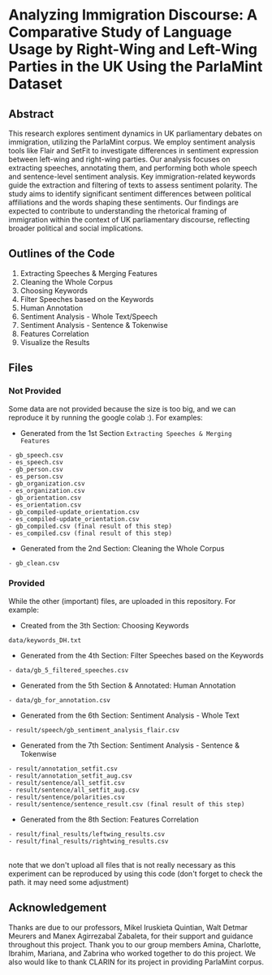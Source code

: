 # Analyzing Immigration Discourse: A Comparative Study of Language Usage by Right-Wing and Left-Wing Parties in the UK Using the ParlaMint Dataset

## Abstract
This research explores sentiment dynamics in UK parliamentary debates on immigration, utilizing the ParlaMint corpus. We employ sentiment analysis tools like Flair and SetFit to investigate differences in sentiment expression between left-wing and right-wing parties. Our analysis focuses on extracting speeches, annotating them, and performing both whole speech and sentence-level sentiment analysis. Key immigration-related keywords guide the extraction and filtering of texts to assess sentiment polarity. The study aims to identify significant sentiment differences between political affiliations and the words shaping these sentiments. Our findings are expected to contribute to understanding the rhetorical framing of immigration within the context of UK parliamentary discourse, reflecting broader political and social implications.

## Outlines of the Code
1. Extracting Speeches & Merging Features
2. Cleaning the Whole Corpus
3. Choosing Keywords
4. Filter Speeches based on the Keywords
5. Human Annotation
6. Sentiment Analysis - Whole Text/Speech
7. Sentiment Analysis - Sentence & Tokenwise
8. Features Correlation
9. Visualize the Results

## Files
### Not Provided
Some data are not provided because the size is too big, and we can reproduce it by running the google colab :). For examples:

* Generated from the 1st Section `Extracting Speeches & Merging Features`
```
- gb_speech.csv
- es_speech.csv
- gb_person.csv
- es_person.csv
- gb_organization.csv
- es_organization.csv
- gb_orientation.csv
- es_orientation.csv
- gb_compiled-update_orientation.csv
- es_compiled-update_orientation.csv
- gb_compiled.csv (final result of this step)
- es_compiled.csv (final result of this step)
```

* Generated from the 2nd Section: Cleaning the Whole Corpus
```
- gb_clean.csv
```

### Provided
While the other (important) files, are uploaded in this repository. For example:

* Created from the 3th Section: Choosing Keywords
```
data/keywords_DH.txt
```

* Generated from the 4th Section: Filter Speeches based on the Keywords
```
- data/gb_5_filtered_speeches.csv
```

* Generated from the 5th Section & Annotated: Human Annotation
```
- data/gb_for_annotation.csv
```

* Generated from the 6th Section: Sentiment Analysis - Whole Text
```
- result/speech/gb_sentiment_analysis_flair.csv
```

* Generated from the 7th Section: Sentiment Analysis - Sentence & Tokenwise
```
- result/annotation_setfit.csv
- result/annotation_setfit_aug.csv
- result/sentence/all_setfit.csv
- result/sentence/all_setfit_aug.csv
- result/sentence/polarities.csv
- result/sentence/sentence_result.csv (final result of this step)
```

* Generated from the 8th Section: Features Correlation
```
- result/final_results/leftwing_results.csv
- result/final_results/rightwing_results.csv
```

<br>
note that we don't upload all files that is not really necessary as this experiment can be reproduced by using this code (don't forget to check the path. it may need some adjustment)

## Acknowledgement
Thanks are due to our professors, Mikel Iruskieta Quintian, Walt Detmar Meurers and Manex Agirrezabal Zabaleta, for their support and guidance throughout this project. Thank you to our group members Amina, Charlotte, Ibrahim, Mariana, and Zabrina who worked together to do this project. We also would like to thank CLARIN for its project in providing ParlaMint corpus.
